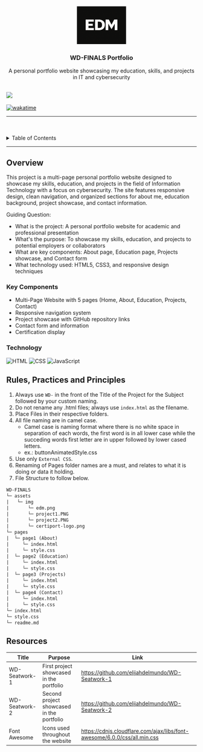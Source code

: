 <a name="readme-top">

<br/>

<br />
<div align="center">
  <a href="https://github.com/elijahdelmundo/">
    <img src="./assets/img/edm.png" alt="EDM" width="130" height="100">
  </a>
  <h3 align="center">WD-FINALS Portfolio</h3>
</div>
<div align="center">
  A personal portfolio website showcasing my education, skills, and projects in IT and cybersecurity
</div>

<br />

![](https://visit-counter.vercel.app/counter.png?page=elijahdelmundo/WD-FINALS)

[![wakatime](https://wakatime.com/badge/user/018dd99a-4985-4f98-8216-6ca6fe2ce0f8/project/63501637-9a31-42f0-960d-4d0ab47977f8.svg)](https://wakatime.com/badge/user/018dd99a-4985-4f98-8216-6ca6fe2ce0f8/project/63501637-9a31-42f0-960d-4d0ab47977f8)

---

<br />
<br />

<details>
  <summary>Table of Contents</summary>
  <ol>
    <li>
      <a href="#overview">Overview</a>
      <ol>
        <li>
          <a href="#key-components">Key Components</a>
        </li>
        <li>
          <a href="#technology">Technology</a>
        </li>
      </ol>
    </li>
    <li>
      <a href="#rule,-practices-and-principles">Rules, Practices and Principles</a>
    </li>
    <li>
      <a href="#resources">Resources</a>
    </li>
  </ol>
</details>

---

## Overview

This project is a multi-page personal portfolio website designed to showcase my skills, education, and projects in the field of Information Technology with a focus on cybersecurity. The site features responsive design, clean navigation, and organized sections for about me, education background, project showcase, and contact information.

Guiding Question:
- What is the project: A personal portfolio website for academic and professional presentation
- What's the purpose: To showcase my skills, education, and projects to potential employers or collaborators
- What are key components: About page, Education page, Projects showcase, and Contact form
- What technology used: HTML5, CSS3, and responsive design techniques

### Key Components
- Multi-Page Website with 5 pages (Home, About, Education, Projects, Contact)
- Responsive navigation system
- Project showcase with GitHub repository links
- Contact form and information
- Certification display

### Technology
![HTML](https://img.shields.io/badge/HTML-E34F26?style=for-the-badge&logo=html5&logoColor=white)
![CSS](https://img.shields.io/badge/CSS-1572B6?style=for-the-badge&logo=css3&logoColor=white)
![JavaScript](https://img.shields.io/badge/JavaScript-F7DF1E?style=for-the-badge&logo=javascript&logoColor=white)

## Rules, Practices and Principles
1. Always use `WD-` in the front of the Title of the Project for the Subject followed by your custom naming.
2. Do not rename any .html files; always use `index.html` as the filename.
3. Place Files in their respective folders.
4. All file naming are in camel case.
   - Camel case is naming format where there is no white space in separation of each words, the first word is in all lower case while the succeding words first letter are in upper followed by lower cased letters.
   - ex.: buttonAnimatedStyle.css
5. Use only `External CSS`.
6. Renaming of Pages folder names are a must, and relates to what it is doing or data it holding.
7. File Structure to follow below.

```
WD-FINALS
└─ assets
|   └─ img
|       └─ edm.png
|       └─ project1.PNG
|       └─ project2.PNG
|       └─ certiport-logo.png
└─ pages
|  └─ page1 (About)
|     └─ index.html
|     └─ style.css
|  └─ page2 (Education)
|     └─ index.html
|     └─ style.css
|  └─ page3 (Projects)
|     └─ index.html
|     └─ style.css
|  └─ page4 (Contact)
|     └─ index.html
|     └─ style.css
└─ index.html
└─ style.css
└─ readme.md
```

## Resources

| Title | Purpose | Link |
|-|-|-|
| WD-Seatwork-1 | First project showcased in the portfolio | https://github.com/elijahdelmundo/WD-Seatwork-1 |
| WD-Seatwork-2 | Second project showcased in the portfolio | https://github.com/elijahdelmundo/WD-Seatwork-2 |
| Font Awesome | Icons used throughout the website | https://cdnjs.cloudflare.com/ajax/libs/font-awesome/6.0.0/css/all.min.css |
